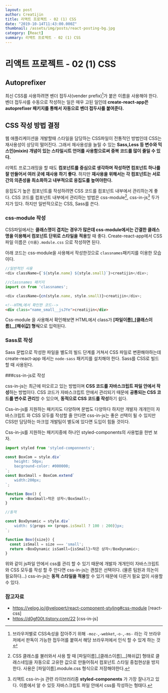 ```yaml
---
layout: post
author: Creatijin
title: 리액트 프로젝트 - 02 (1) CSS
date: "2019-10-14T11:43:00.000Z"
thumbnail: /assets/img/posts/react-posting-bg.jpg
category: [React]
summary: 리액트 프로젝트 - 02 (1) CSS
---
```


# 리액트 프로젝트 - 02 (1) CSS

## Autoprefixer

최신 CSS를 사용하려면 벤더 접두사(vender prefix)[^1]가 붙은 이름을 사용해야 한다. 벤더 접두사를 수동으로 작성하는 일은 매우 고된 일인데 **create-react-app은 autoprefixer 패키지를 통해서 자동으로 벤더 접두사를 붙여준다.**



## CSS 작성 방법 결정

웹 애플리케이션을 개발할때 스타일을 담당하는 CSS파일이 전통적인 방법인데  CSS는 재사용성이 상당히 떨어진다. 그래서 재사용성을 늘릴 수 있는 **Sass,Less 등 변수와 믹스인(mixin) 개념이 있는 스타일시트 언어를 사용함으로써 중복 코드를 많이 줄일 수 있다.**

리액트 프로그래밍을 할 때도 **컴포넌트를 중심으로 생각하며 작성하면 컴포넌트 하나를 잘 만들어서 여러 곳에 재사용 하기 좋다**. 하지만 **재사용을 위해서는 각 컴포넌트는 서로 간의 의존성을 최소화하고 내부적으로 응집도를 높여야한다.** 

응집도기 높은 컴포넌트를 작성하려면 CSS 코드를 컴포넌트 내부에서 관리하는게 좋다. CSS 코드를 컴포넌트 내부에서 관리하는 방법은 css-module[^2], css-in-js[^3] 두가지가 있다. 하지만 일반적으로는 CSS, Sass를 쓴다.

### css-module 작성

CSS파일에서는 **클래스명이 겹치는 경우가 많은데 css-module에서는 간결한 클래스명을 이용해서 컴포넌트 단위로 스타일을 적용**할 때 좋다. Create-react-app에서 CSS 파일 이름은 `{이름}.module.css` 으로 작성하면 된다.

아래 코드는 css-module을 사용해서 작성한것으로 `classnames`패키지를 이용한 모습이다.

~~~javascript
//일반적인 사용
<div className={`${style.name} ${style.small}`}>creatijin</div>;

//classnames 패키지
import cn from 'classnames';

<div className={cn(style.name, style.small)}>creatijin</div>;
~~~

~~~html
<!--HTML에서 확인한 코드-->
<div class="name_small__jsJYe">creatijin</div>
~~~

Css-module 을 사용해서 확인해보면 HTML에서 class가 **[파일이름]\_[클래스이름]\__[해쉬값] 형식**으로 입력된다.


### Sass로 작성

Sass 문법으로 작성한 파일을 별도의 빌드 단계를 거쳐서 CSS 파일로 변환해야하는데 create-react-app 에서는 `node-sass` 패키지를 설치해야 한다. Sass를 CSS로 빌드할 때 사용된다.



###css-in-js로 작성

css-in-js는 최근에 떠오르고 있는 방법이며 **CSS 코드를 자바스크립트 파일 안에서 작성**하는 방법이다. CSS 코드가 자바스크립트 안에서 관리되기 때문에 **공통되는 CSS 코드를 변수로 관리**할 수 있으며, **동적으로 CSS 코드를 작성**하기 쉽다. 

Css-in-js를 지원하는 패키지도 다양하며 문법도 다양하다 하지만 개발자 개개인이 자바스크립트 와 CSS 모두를 작성할 줄 안다면 css-in-js는 좋은 선택이 될 수 있지만 CSS만 담당하는 마크업 개발팀이 별도에 있다면 도입이 힘들 것이다.

Css-in-js를 지원하는 패키지중에 하나인 styled-components의 사용법을 한번 보자.

~~~javascript
import styled from 'styled-componnents';

const BoxCom = style.div`
	height: 50px;
	bacground-color: #000000;
`;
const BoxSmall = BoxCom.extend`
	width:200px;
`;

function Box() {
  return <BoxSmall>작은 상자</BoxSmall>;
}

//동적

const BoxDynamic = style.div`
	width: ${props => (props.isSmall ? 100 : 200)}px;
`;

function Box({size}) {
  const isSmall = size === 'small';
  return <BoxDynamic isSamll={isSmall}>작은 상자</BoxDynamic>;
}
~~~

위와 같이 js파일 안에서 css를 관리 할 수 있기 때문에 개발자 개개인이 자바스크립트와 CSS 모두를 작성 할 주 안다면 css-in-js는 괜찮은 선택이다. (물론 팀원과 의논이 필요하다...) css-in-js는 **동적 스타일을 적용**할 수 있기 때문에 다른거 필요 없이 사용할 수 있다.



[^1]:브라우저별로 CSS속성을 잡아주기 위해 `-moz-`,`-webket`,`-o-`,`-ms-` 라는 각 브라우저에서 판독이 가능한 접두어를 붙여서 해당 브라우저에서 인식 할 수 있게 하는 것
[^2]:CSS 클래스를 불러와서 사용 할 때 [파일이름]\_[클래스이름]\__[해쉬값] 형태로 클래스네임을 자동으로 고유한 값으로 만들어줘서 컴포넌트 스타일 중첩현상을 방지한다. 사용은 [파일이름].module.css 형식으로 저장해야한다.
[^3]:리액트 css-in-js 관련 라이브러리중 **styled-components** 가 가장 잘나가고 있다. 이름에서 알 수 있듯 자바스크립트 파일 안에서 css를 작성하는 형태다.



### 참고자료

- https://velog.io/@velopert/react-component-styling#css-module [react-css]
- https://d0gf00t.tistory.com/22 [css-in-js]